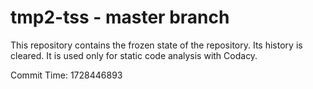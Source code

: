 # tmp2-tss - master branch

This repository contains the frozen state of the repository.
Its history is cleared. It is used only for static code
analysis with Codacy.

Commit Time: 1728446893
